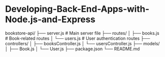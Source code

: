 # Developing-Back-End-Apps-with-Node.js-and-Express

bookstore-api/
├── server.js            # Main server file
├── routes/
│   ├── books.js         # Book-related routes
│   └── users.js         # User authentication routes
├── controllers/
│   ├── booksController.js
│   └── usersController.js
├── models/
│   ├── Book.js
│   └── User.js
├── package.json
└── README.md
